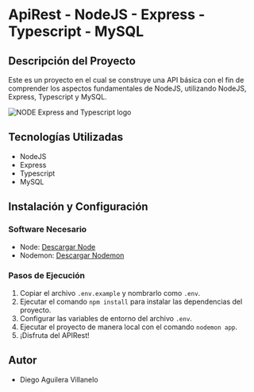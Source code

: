# ApiRest - NodeJS - Express - Typescript - MySQL

## Descripción del Proyecto
Este es un proyecto en el cual se construye una API básica con el fin de comprender los aspectos fundamentales de NodeJS, utilizando NodeJS, Express, Typescript y MySQL.

![NODE Express and Typescript logo](https://miro.medium.com/v2/resize:fit:1400/1*_bh_7MM4J9MRz1INU2D9Kw.png)

## Tecnologías Utilizadas
- NodeJS
- Express
- Typescript
- MySQL

## Instalación y Configuración

### Software Necesario
- Node: [Descargar Node](https://nodejs.org/en/download/current)
- Nodemon: [Descargar Nodemon](https://www.npmjs.com/package/nodemon)

### Pasos de Ejecución
1. Copiar el archivo `.env.example` y nombrarlo como `.env`.
2. Ejecutar el comando `npm install` para instalar las dependencias del proyecto.
3. Configurar las variables de entorno del archivo `.env`.
4. Ejecutar el proyecto de manera local con el comando `nodemon app`.
5. ¡Disfruta del APIRest!

## Autor
- Diego Aguilera Villanelo
